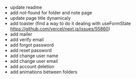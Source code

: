 - update readme
- add not-found for folder and note page
- update page title dynamicaly
- add toaster (find a way to do it dealing with useFormState https://github.com/vercel/next.js/issues/55860)
- add mailer
- add verify email
- add forgot password
- add reset password
- add change user name
- add change user email
- add account deletion
- add animations between folders